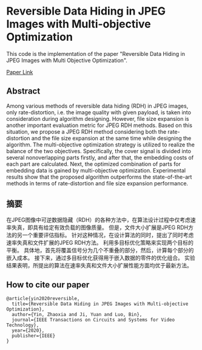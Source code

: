 # Reversible Data Hiding in JPEG Images with Multi-objective Optimization
This code is the implementation of the paper "Reversible Data Hiding in JPEG Images with Multi Objective Optimization".

[Paper Link](https://ieeexplore.ieee.org/abstract/document/8970412/)

## Abstract
Among various methods of reversible data hiding (RDH) in JPEG images, only rate-distortion, i.e. the image quality with given payload, is taken into consideration during algorithm designing. However, file size expansion is another important evaluation metric for JPEG RDH methods. Based on this situation, we propose a JPEG RDH method considering both the rate-distortion and the file size expansion at the same time while designing the algorithm. The multi-objective optimization strategy is utilized to realize the balance of the two objectives. Specifically, the cover signal is divided into several nonoverlapping parts firstly, and after that, the embedding costs of each part are calculated. Next, the optimized combination of parts for embedding data is gained by multi-objective optimization. Experimental results show that the proposed algorithm outperforms the state-of-the-art methods in terms of rate-distortion and file size expansion performance.

## 摘要
在JPEG图像中可逆数据隐藏（RDH）的各种方法中，在算法设计过程中仅考虑速率失真，即具有给定有效负载的图像质量。 但是，文件大小扩展是JPEG RDH方法的另一个重要评估指标。 针对这种情况，在设计算法的同时，提出了同时考虑速率失真和文件扩展的JPEG RDH方法。 利用多目标优化策略来实现两个目标的平衡。 具体地，首先将覆盖信号分为几个不重叠的部分，然后，计算每个部分的嵌入成本。 接下来，通过多目标优化获得用于嵌入数据的零件的优化组合。 实验结果表明，所提出的算法在速率失真和文件大小扩展性能方面均优于最新方法。

## How to cite our paper
    @article{yin2020reversible,
      title={Reversible Data Hiding in JPEG Images with Multi-objective Optimization},
      author={Yin, Zhaoxia and Ji, Yuan and Luo, Bin},
      journal={IEEE Transactions on Circuits and Systems for Video Technology},
      year={2020},
      publisher={IEEE}
    }
